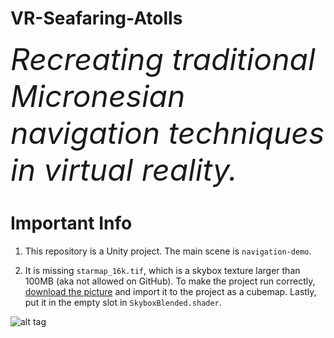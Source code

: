# VR-Seafaring-Atolls
<font size="12"><i>Recreating traditional Micronesian navigation techniques in virtual reality.</i></font>

# Important Info
1. This repository is a Unity project. The main scene is <code>navigation-demo</code>.

2. It is missing <code>starmap_16k.tif</code>, which is a skybox texture larger than 100MB (aka not allowed on GitHub). To make the project run correctly, <a href="https://svs.gsfc.nasa.gov/vis/a000000/a003800/a003895/starmap_16k.tif">download the picture</a> and import it to the project as a cubemap. Lastly, put it in the empty slot in <code>SkyboxBlended.shader</code>.

![alt tag](https://i.imgur.com/FXmGDyG.png "Import settings")
